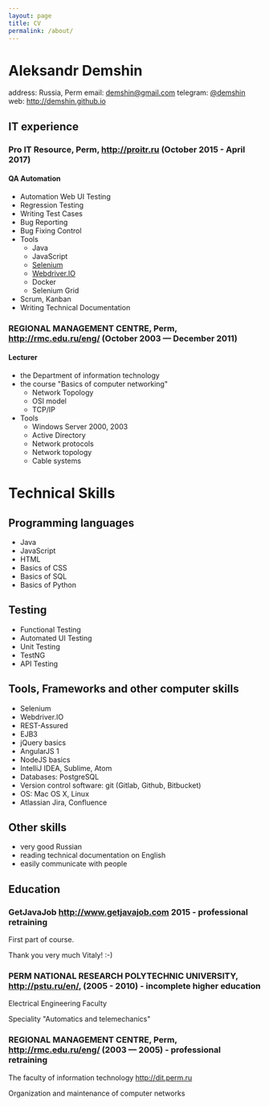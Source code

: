```yaml
---
layout: page
title: CV
permalink: /about/
---
```


Aleksandr Demshin
=================

address: Russia, Perm
email: [demshin@gmail.com](mailto:demshin@gmail.com)
telegram: [@demshin](https://t.me/demshin)
web: <http://demshin.github.io>

## IT experience  

### Pro IT Resource, Perm, <http://proitr.ru> (October 2015 - April 2017)
#### QA Automation

- Automation Web UI Testing
- Regression Testing
- Writing Test Cases
- Bug Reporting
- Bug Fixing Control
- Tools
  - Java
  - JavaScript
  - [Selenium](http://seleniumhq.org)
  - [Webdriver.IO](http://webdriver.io)
  - Docker
  - Selenium Grid
- Scrum, Kanban
- Writing Technical Documentation

### REGIONAL MANAGEMENT CENTRE, Perm, <http://rmc.edu.ru/eng/> (October 2003 — December 2011)
#### Lecturer

- the Department of information technology
- the course "Basics of computer networking"
  - Network Topology
  - OSI model
  - TCP/IP
- Tools
  - Windows Server 2000, 2003
  - Active Directory
  - Network protocols
  - Network topology
  - Cable systems

# Technical Skills

## Programming languages
- Java
- JavaScript
- HTML
- Basics of CSS
- Basics of SQL
- Basics of Python

## Testing
- Functional Testing
- Automated UI Testing
- Unit Testing
- TestNG
- API Testing

## Tools, Frameworks and other computer skills
- Selenium
- Webdriver.IO
- REST-Assured
- EJB3
- jQuery basics
- AngularJS 1
- NodeJS basics
- IntelliJ IDEA, Sublime, Atom
- Databases: PostgreSQL
- Version control software: git (Gitlab, Github, Bitbucket)
- OS: Mac OS X, Linux
- Atlassian Jira, Confluence 

## Other skills
- very good Russian
- reading technical documentation on English
- easily communicate with people

## Education
### GetJavaJob <http://www.getjavajob.com> 2015 - professional retraining
First part of course.

Thank you very much Vitaly! :-)
  
### PERM NATIONAL RESEARCH POLYTECHNIC UNIVERSITY, <http://pstu.ru/en/>, (2005 - 2010) - incomplete higher education
Electrical Engineering Faculty

Speciality "Automatics and telemechanics"

### REGIONAL MANAGEMENT CENTRE, Perm, <http://rmc.edu.ru/eng/> (2003 — 2005) - professional retraining
The faculty of information technology <http://dit.perm.ru> 

Organization and maintenance of computer networks
